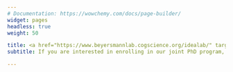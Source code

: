 ```yaml
---
# Documentation: https://wowchemy.com/docs/page-builder/
widget: pages
headless: true
weight: 50

title: <a href="https://www.beyersmannlab.cogscience.org/idealab/" target="_blank">IDEALAB</a>
subtitle: If you are interested in enrolling in our joint PhD program, the International Doctorate for Experimental Approaches to Language and Brain (IDEALAB), please check out the <a href="https://phd-idealab.com/" target="_blank">IDEALAB website</a> and <a href="https://www.beyersmannlab.cogscience.org/contact/" target="_blank">contact Lisi Beyersmann</a> directly should you have any questions.

---
```

